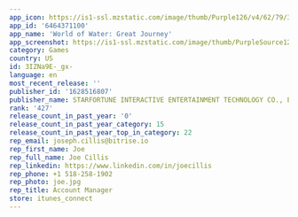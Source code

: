 ```yaml
---
app_icon: https://is1-ssl.mzstatic.com/image/thumb/Purple126/v4/62/79/31/627931f1-2ea9-1ef8-f63d-111adf12966d/AppIcon-0-0-1x_U007emarketing-0-10-0-85-220.png/1024x1024bb.png
app_id: '6464371100'
app_name: 'World of Water: Great Journey'
app_screenshot: https://is1-ssl.mzstatic.com/image/thumb/PurpleSource126/v4/82/7b/79/827b79af-64b6-eb8c-5f1c-b424bb48d70d/341d9c28-5584-47b2-9c18-c3045c387f68_P603_TB140_EN_S__U7b2c03_U6279_U6b21_1242x2688.jpg/1242x2688bb.png
category: Games
country: US
id: 3IZNa9E-_gx-
language: en
most_recent_release: ''
publisher_id: '1628516807'
publisher_name: STARFORTUNE INTERACTIVE ENTERTAINMENT TECHNOLOGY CO., LIMITED
rank: '427'
release_count_in_past_year: '0'
release_count_in_past_year_category: 15
release_count_in_past_year_top_in_category: 22
rep_email: joseph.cillis@bitrise.io
rep_first_name: Joe
rep_full_name: Joe Cillis
rep_linkedin: https://www.linkedin.com/in/joecillis
rep_phone: +1 518-258-1902
rep_photo: joe.jpg
rep_title: Account Manager
store: itunes_connect
---
```

